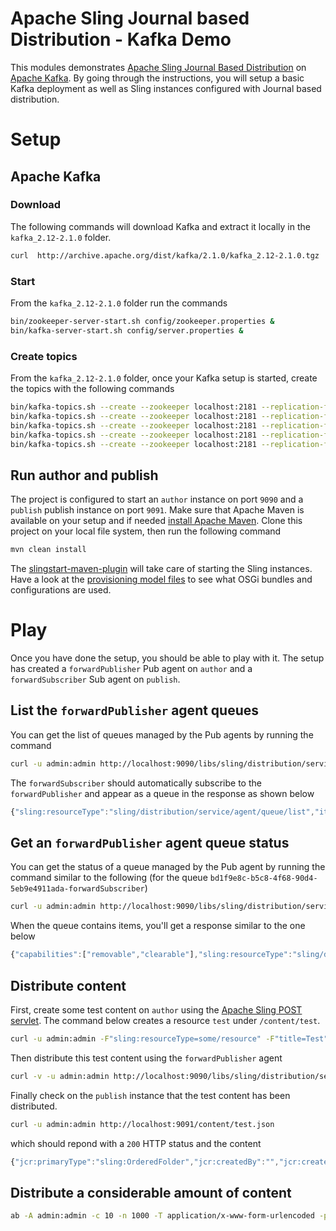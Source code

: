 # Apache Sling Journal based Distribution - Kafka Demo

This modules demonstrates [Apache Sling Journal Based Distribution](https://github.com/apache/sling-org-apache-sling-distribution-journal) on [Apache Kafka](https://kafka.apache.org).
By going through the instructions, you will setup a basic Kafka deployment as well as Sling instances configured with Journal based distribution.

# Setup

## Apache Kafka

### Download

The following commands will download Kafka and extract it locally in the `kafka_2.12-2.1.0` folder.

```bash
curl  http://archive.apache.org/dist/kafka/2.1.0/kafka_2.12-2.1.0.tgz | tar xz
```

### Start

From the `kafka_2.12-2.1.0` folder run the commands

```bash
bin/zookeeper-server-start.sh config/zookeeper.properties &
bin/kafka-server-start.sh config/server.properties &
```

### Create topics

From the `kafka_2.12-2.1.0` folder, once your Kafka setup is started, create the topics with the following commands

```bash
bin/kafka-topics.sh --create --zookeeper localhost:2181 --replication-factor 1 --partitions 1 --topic aemdistribution_package
bin/kafka-topics.sh --create --zookeeper localhost:2181 --replication-factor 1 --partitions 1 --topic aemdistribution_discovery
bin/kafka-topics.sh --create --zookeeper localhost:2181 --replication-factor 1 --partitions 1 --topic aemdistribution_command
bin/kafka-topics.sh --create --zookeeper localhost:2181 --replication-factor 1 --partitions 1 --topic aemdistribution_status
bin/kafka-topics.sh --create --zookeeper localhost:2181 --replication-factor 1 --partitions 1 --topic aemdistribution_event
```

## Run author and publish

The project is configured to start an `author` instance on port `9090` and a `publish` publish instance on port `9091`. Make sure that Apache Maven is available on your setup and if needed [install Apache Maven](https://maven.apache.org/install.html). Clone this project on your local file system, then run the following command

```bash
mvn clean install
```

The [slingstart-maven-plugin](https://sling.apache.org/components/slingstart-maven-plugin/repository-mojo.html) will take care of starting the Sling instances. Have a look at the [provisioning model files](src/main/provisioning) to see what OSGi bundles and configurations are used.

# Play

Once you have done the setup, you should be able to play with it. The setup has created a `forwardPublisher` Pub agent on `author` and a `forwardSubscriber` Sub agent on `publish`.



## List the `forwardPublisher` agent queues

You can get the list of queues managed by the Pub agents by running the command

```bash
curl -u admin:admin http://localhost:9090/libs/sling/distribution/services/agents/forwardPublisher/queues.json
```

The `forwardSubscriber` should automatically subscribe to the `forwardPublisher` and appear as a queue in the response as shown below

```js
{"sling:resourceType":"sling/distribution/service/agent/queue/list","items":["bd1f9e8c-b5c8-4f68-90d4-5eb9e4911ada-forwardSubscriber"]}
```

## Get an `forwardPublisher` agent queue status

You can get the status of a queue managed by the Pub agent by running the command similar to the following (for the queue `bd1f9e8c-b5c8-4f68-90d4-5eb9e4911ada-forwardSubscriber`)

```bash
curl -u admin:admin http://localhost:9090/libs/sling/distribution/services/agents/forwardPublisher/queues/bd1f9e8c-b5c8-4f68-90d4-5eb9e4911ada-forwardSubscriber.json

```

When the queue contains items, you'll get a response similar to the one below

```js
{"capabilities":["removable","clearable"],"sling:resourceType":"sling/distribution/service/agent/queue","state":"RUNNING","items":["aemdistribution_package-0@67"],"itemsCount":"1","empty":false}
``` 

## Distribute content

First, create some test content on `author` using the [Apache Sling POST servlet](https://sling.apache.org/documentation/bundles/manipulating-content-the-slingpostservlet-servlets-post.html). The command below creates a resource `test` under `/content/test`.

```bash
curl -u admin:admin -F"sling:resourceType=some/resource" -F"title=Test" http://localhost:9090/content/test
```

Then distribute this test content using the `forwardPublisher` agent

```bash
curl -v -u admin:admin http://localhost:9090/libs/sling/distribution/services/agents/forwardPublisher -d 'action=ADD' -d 'path=/content/test'
```

Finally check on the `publish` instance that the test content has been distributed.

```bash
curl -u admin:admin http://localhost:9091/content/test.json
```

which should repond with a `200` HTTP status and the content

```js
{"jcr:primaryType":"sling:OrderedFolder","jcr:createdBy":"","jcr:created":"Thu Aug 22 2019 16:45:12 GMT+0200","title":"Test","sling:resourceType":"some/resource"}
```

## Distribute a considerable amount of content

```bash
ab -A admin:admin -c 10 -n 1000 -T application/x-www-form-urlencoded -p <(echo "action=ADD&path=/content/test") http://localhost:9090/libs/sling/distribution/services/agents/forwardPublisher
```
